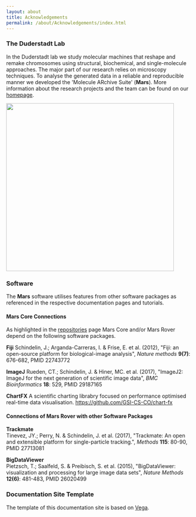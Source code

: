 ```yaml
---
layout: about
title: Acknowledgements
permalink: /about/Acknowledgements/index.html
---
```


### The Duderstadt Lab
In the Duderstadt lab we study molecular machines that reshape and remake chromosomes using structural, biochemical, and single-molecule approaches. The major part of our research relies on microscopy techniques. To analyse the generated data in a reliable and reproducible manner we developed the 'Molecule ARchive Suite' (**Mars**). More information about the research projects and the team can be found on our [homepage](https://duderstadtlab.org).

<img align='center' src='{{site.baseurl}}/about/img/img1.png' width='450' />

### Software

The **Mars** software utilises features from other software packages as referenced in the respective documentation pages and tutorials.

#### Mars Core Connections
As highlighted in the [repositories](https://duderstadt-lab.github.io/mars-docs/about/Repositories/) page Mars Core and/or Mars Rover depend on the following software packages.

**Fiji**
Schindelin, J.; Arganda-Carreras, I. & Frise, E. et al. (2012), "Fiji: an open-source platform for biological-image analysis", _Nature methods_ **9(7)**: 676-682, PMID 22743772

**ImageJ**
Rueden, CT.; Schindelin, J. & Hiner, MC. et al. (2017), "ImageJ2: ImageJ for the next generation of scientific image data", _BMC Bioinformatics_ **18**: 529, PMID 29187165

**ChartFX**
A scientific charting librabry focused on performance optimised real-time data visualisation.
https://github.com/GSI-CS-CO/chart-fx

#### Connections of Mars Rover with other Software Packages

**Trackmate**  
Tinevez, JY.; Perry, N. & Schindelin, J. et al. (2017), "Trackmate: An open and extensible platform for single-particle tracking.", _Methods_ **115**: 80-90, PMID 27713081

**BigDataViewer**  
Pietzsch, T.; Saalfeld, S. & Preibisch, S. et al. (2015), "BigDataViewer: visualization and processing for large image data sets", _Nature Methods_ **12(6)**: 481-483, PMID 26020499

### Documentation Site Template

The template of this documentation site is based on [Vega](https://vega.github.io/vega/about/research/).
